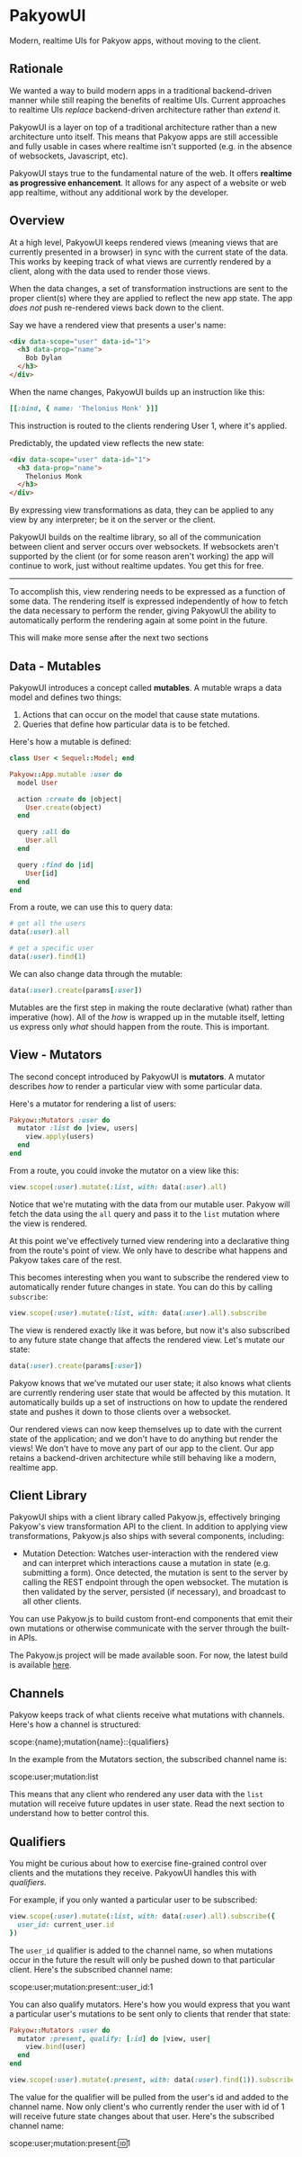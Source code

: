 # PakyowUI

Modern, realtime UIs for Pakyow apps, without moving to the client.

## Rationale

We wanted a way to build modern apps in a traditional backend-driven manner
while still reaping the benefits of realtime UIs. Current approaches to realtime
UIs *replace* backend-driven architecture rather than *extend* it.

PakyowUI is a layer on top of a traditional architecture rather than a new
architecture unto itself. This means that Pakyow apps are still accessible and
fully usable in cases where realtime isn't supported (e.g. in the absence of
websockets, Javascript, etc).

PakyowUI stays true to the fundamental nature of the web. It offers **realtime
as progressive enhancement**. It allows for any aspect of a website or web app
realtime, without any additional work by the developer.

## Overview

At a high level, PakyowUI keeps rendered views (meaning views that are currently
presented in a browser) in sync with the current state of the data. This works
by keeping track of what views are currently rendered by a client, along with
the data used to render those views.

When the data changes, a set of transformation instructions are sent to the
proper client(s) where they are applied to reflect the new app state. The app
*does not* push re-rendered views back down to the client.

Say we have a rendered view that presents a user's name:

```html
<div data-scope="user" data-id="1">
  <h3 data-prop="name">
    Bob Dylan
  </h3>
</div>
```

When the name changes, PakyowUI builds up an instruction like this:

```ruby
[[:bind, { name: 'Thelonius Monk' }]]
```

This instruction is routed to the clients rendering User 1, where it's applied.

Predictably, the updated view reflects the new state:

```html
<div data-scope="user" data-id="1">
  <h3 data-prop="name">
    Thelonius Monk
  </h3>
</div>
```

By expressing view transformations as data, they can be applied to any view by
any interpreter; be it on the server or the client.

PakyowUI builds on the realtime library, so all of the communication between
client and server occurs over websockets. If websockets aren't supported by the
client (or for some reason aren't working) the app will continue to work, just
without realtime updates. You get this for free.

---

To accomplish this, view rendering needs to be expressed as a function
of some data. The rendering itself is expressed independently of how to fetch
the data necessary to perform the render, giving PakyowUI the ability to
automatically perform the rendering again at some point in the future.

This will make more sense after the next two sections

## Data - Mutables

PakyowUI introduces a concept called **mutables**. A mutable wraps a data model
and defines two things:

1. Actions that can occur on the model that cause state mutations.
2. Queries that define how particular data is to be fetched.

Here's how a mutable is defined:

```ruby
class User < Sequel::Model; end

Pakyow::App.mutable :user do
  model User

  action :create do |object|
    User.create(object)
  end

  query :all do
    User.all
  end

  query :find do |id|
    User[id]
  end
end
```

From a route, we can use this to query data:

```ruby
# get all the users
data(:user).all

# get a specific user
data(:user).find(1)
```

We can also change data through the mutable:

```ruby
data(:user).create(params[:user])
```

Mutables are the first step in making the route declarative (what) rather than
imperative (how). All of the *how* is wrapped up in the mutable itself, letting
us express only *what* should happen from the route. This is important.

## View - Mutators

The second concept introduced by PakyowUI is **mutators**. A mutator describes
*how* to render a particular view with some particular data.

Here's a mutator for rendering a list of users:

```ruby
Pakyow::Mutators :user do
  mutator :list do |view, users|
    view.apply(users)
  end
end
```

From a route, you could invoke the mutator on a view like this:

```ruby
view.scope(:user).mutate(:list, with: data(:user).all)
```

Notice that we're mutating with the data from our mutable user. Pakyow will
fetch the data using the `all` query and pass it to the `list` mutation where
the view is rendered.

At this point we've effectively turned view rendering into a declarative thing
from the route's point of view. We only have to describe what happens and Pakyow
takes care of the rest.

This becomes interesting when you want to subscribe the rendered view to
automatically render future changes in state. You can do this by calling
`subscribe`:

```ruby
view.scope(:user).mutate(:list, with: data(:user).all).subscribe
```

The view is rendered exactly like it was before, but now it's also subscribed to
any future state change that affects the rendered view. Let's mutate our state:

```ruby
data(:user).create(params[:user])
```

Pakyow knows that we've mutated our user state; it also knows what clients are
currently rendering user state that would be affected by this mutation. It
automatically builds up a set of instructions on how to update the rendered
state and pushes it down to those clients over a websocket.

Our rendered views can now keep themselves up to date with the current state of
the application; and we don't have to do anything but render the views! We don't
have to move any part of our app to the client. Our app retains a backend-driven
architecture while still behaving like a modern, realtime app.

## Client Library

PakyowUI ships with a client library called Pakyow.js, effectively bringing
Pakyow's view transformation API to the client. In addition to applying view
transformations, Pakyow.js also ships with several components, including:

- Mutation Detection: Watches user-interaction with the rendered view and can
		interpret which interactions cause a mutation in state (e.g. submitting a
		form). Once detected, the mutation is sent to the server by calling the REST
		endpoint through the open websocket. The mutation is then validated by the
		server, persisted (if necessary), and broadcast to all other clients.

You can use Pakyow.js to build custom front-end components that emit their own
mutations or otherwise communicate with the server through the built-in APIs.

The Pakyow.js project will be made available soon. For now, the latest build is
available [here](https://github.com/pakyow/pakyow/blob/master/pakyow-ui/pakyow.min.js).

## Channels

Pakyow keeps track of what clients receive what mutations with channels. Here's
how a channel is structured:

  scope:{name};mutation{name}::{qualifiers}

In the example from the Mutators section, the subscribed channel name is:

  scope:user;mutation:list

This means that any client who rendered any user data with the `list` mutation
will receive future updates in user state. Read the next section to understand
how to better control this.

## Qualifiers

You might be curious about how to exercise fine-grained control over clients and
the mutations they receive. PakyowUI handles this with *qualifiers*.

For example, if you only wanted a particular user to be subscribed:

```ruby
view.scope(:user).mutate(:list, with: data(:user).all).subscribe({
  user_id: current_user.id
})
```

The `user_id` qualifier is added to the channel name, so when mutations occur in
the future the result will only be pushed down to that particular client. Here's
the subscribed channel name:

  scope:user;mutation:present::user_id:1

You can also qualify mutators. Here's how you would express that you want a
particular user's mutations to be sent only to clients that render that state:

```ruby
Pakyow::Mutators :user do
  mutator :present, qualify: [:id] do |view, user|
    view.bind(user)
  end
end

view.scope(:user).mutate(:present, with: data(:user).find(1)).subscribe
```

The value for the qualifier will be pulled from the user's id and added to the
channel name. Now only client's who currently render the user with id of 1 will
receive future state changes about that user. Here's the subscribed channel
name:

  scope:user;mutation:present::id:1
